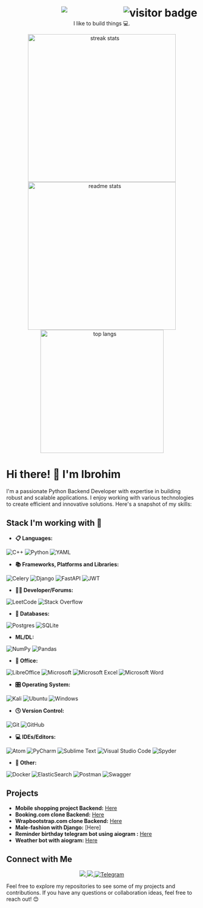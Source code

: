 <h1 align="center">
    <img src="https://readme-typing-svg.herokuapp.com/?font=Righteous&size=35&center=true&vCenter=true&width=500&height=70&duration=4000&lines=Assalomu+Alaykum!+👋;+I'm+Ibrohim+Tolipov!;" />
  <img align="right" src="https://visitor-badge.laobi.icu/badge?page_id=itm10.itm10" alt="visitor badge">
</h1>
<p align='center'>
I like to build things 💻.
</p>
<div align=center>
  <img width=390 src="https://github-readme-streak-stats-salesp07.vercel.app/?user=itm10&count_private=true&theme=react&border_radius=10" alt="streak stats"/>
  <img width=390 src="https://github-readme-stats-salesp07.vercel.app/api?username=itm10&count_private=true&show_icons=true&theme=react&rank_icon=github&border_radius=10" alt="readme stats" />
  <br/>
  <img width=325 align="center" src="https://github-readme-stats-salesp07.vercel.app/api/top-langs/?username=itm10&hide=HTML&langs_count=8&layout=compact&theme=react&border_radius=10&size_weight=0.5&count_weight=0.5&exclude_repo=github-readme-stats" alt="top langs" />
</div>

# Hi there! 👋 I'm Ibrohim

I'm a passionate Python Backend Developer with expertise in building robust and scalable applications. I enjoy working with various technologies to create efficient and innovative solutions. Here's a snapshot of my skills:


## Stack I'm working with 💼

- **📋 Languages:**

![C++](https://img.shields.io/badge/c++-%2300599C.svg?style=for-the-badge&logo=c%2B%2B&logoColor=white)
![Python](https://img.shields.io/badge/python-3670A0?style=for-the-badge&logo=python&logoColor=ffdd54) ![YAML](https://img.shields.io/badge/yaml-%23ffffff.svg?style=for-the-badge&logo=yaml&logoColor=151515)


- **📚 Frameworks, Platforms and Libraries:**

![Celery](https://img.shields.io/badge/celery-%23a9cc54.svg?style=for-the-badge&logo=celery&logoColor=ddf4a4) ![Django](https://img.shields.io/badge/django-%23092E20.svg?style=for-the-badge&logo=django&logoColor=white)
![FastAPI](https://img.shields.io/badge/FastAPI-005571?style=for-the-badge&logo=fastapi) ![JWT](https://img.shields.io/badge/JWT-black?style=for-the-badge&logo=JSON%20web%20tokens)


- **🧑‍💻 Developer/Forums:**

![LeetCode](https://img.shields.io/badge/LeetCode-000000?style=for-the-badge&logo=LeetCode&logoColor=#d16c06) ![Stack Overflow](https://img.shields.io/badge/-Stackoverflow-FE7A16?style=for-the-badge&logo=stack-overflow&logoColor=white)


- **💾 Databases:**

![Postgres](https://img.shields.io/badge/postgres-%23316192.svg?style=for-the-badge&logo=postgresql&logoColor=white) ![SQLite](https://img.shields.io/badge/sqlite-%2307405e.svg?style=for-the-badge&logo=sqlite&logoColor=white)


- **ML/DL:**

![NumPy](https://img.shields.io/badge/numpy-%23013243.svg?style=for-the-badge&logo=numpy&logoColor=white) ![Pandas](https://img.shields.io/badge/pandas-%23150458.svg?style=for-the-badge&logo=pandas&logoColor=white)


- **🏢 Office:**

![LibreOffice](https://img.shields.io/badge/LibreOffice-%2318A303?style=for-the-badge&logo=LibreOffice&logoColor=white) ![Microsoft](https://img.shields.io/badge/Microsoft-0078D4?style=for-the-badge&logo=microsoft&logoColor=white)
![Microsoft Excel](https://img.shields.io/badge/Microsoft_Excel-217346?style=for-the-badge&logo=microsoft-excel&logoColor=white) ![Microsoft Word](https://img.shields.io/badge/Microsoft_Word-2B579A?style=for-the-badge&logo=microsoft-word&logoColor=white)


- **🎛️ Operating System:**

![Kali](https://img.shields.io/badge/Kali-268BEE?style=for-the-badge&logo=kalilinux&logoColor=white) ![Ubuntu](https://img.shields.io/badge/Ubuntu-E95420?style=for-the-badge&logo=ubuntu&logoColor=white)
![Windows](https://img.shields.io/badge/Windows-0078D6?style=for-the-badge&logo=windows&logoColor=white)


- **🕓 Version Control:**

![Git](https://img.shields.io/badge/git-%23F05033.svg?style=for-the-badge&logo=git&logoColor=white) ![GitHub](https://img.shields.io/badge/github-%23121011.svg?style=for-the-badge&logo=github&logoColor=white)


- **💻 IDEs/Editors:**

![Atom](https://img.shields.io/badge/Atom-%2366595C.svg?style=for-the-badge&logo=atom&logoColor=white)
![PyCharm](https://img.shields.io/badge/pycharm-143?style=for-the-badge&logo=pycharm&logoColor=black&color=black&labelColor=green) ![Sublime Text](https://img.shields.io/badge/sublime_text-%23575757.svg?style=for-the-badge&logo=sublime-text&logoColor=important)
![Visual Studio Code](https://img.shields.io/badge/Visual%20Studio%20Code-0078d7.svg?style=for-the-badge&logo=visual-studio-code&logoColor=white) ![Spyder](https://img.shields.io/badge/Spyder-838485?style=for-the-badge&logo=spyder%20ide&logoColor=maroon)


- **🥅 Other:**

![Docker](https://img.shields.io/badge/docker-%230db7ed.svg?style=for-the-badge&logo=docker&logoColor=white) ![ElasticSearch](https://img.shields.io/badge/-ElasticSearch-005571?style=for-the-badge&logo=elasticsearch)
![Postman](https://img.shields.io/badge/Postman-FF6C37?style=for-the-badge&logo=postman&logoColor=white) ![Swagger](https://img.shields.io/badge/-Swagger-%23Clojure?style=for-the-badge&logo=swagger&logoColor=white)

## Projects

- **Mobile shopping project Backend:** [Here](https://github.com/itm10/LazaProject)
- **Booking.com clone Backend:** [Here](https://github.com/itm10/P15_Booking)
- **Wrapbootstrap.com clone Backend:** [Here](https://github.com/itm10/FastAPIProject.git)
- **Male-fashion with Django:** [Here]
- **Reminder birthday telegram bot using aiogram :** [Here](https://github.com/itm10/reminder_birthday)
- **Weather bot with aiogram:** [Here](https://github.com/itm10/weatherbot)

## Connect with Me
<div align="center"> 
  <a href="mailto:ibrohim.tolipovv@gmail.com">
    <img src="https://img.shields.io/badge/Gmail-333333?style=for-the-badge&logo=gmail&logoColor=red" />
  </a>
  <a href="https://www.linkedin.com/in/ibrohim-tolipov-b959a5246/" target="_blank">
    <img src="https://img.shields.io/badge/LinkedIn-0077B5?style=for-the-badge&logo=linkedin&logoColor=white" target="_blank" />
  </a>
  <a href="https://t.me/Ibrohim1004" target="_blank">
    <img src="https://img.shields.io/badge/Telegram-0088cc?style=for-the-badge&logo=telegram&logoColor=white" alt="Telegram" />
  </a>
</div>

Feel free to explore my repositories to see some of my projects and contributions. If you have any questions or collaboration ideas, feel free to reach out! 😊


